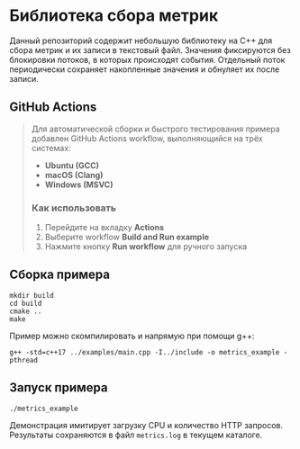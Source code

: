 # Библиотека сбора метрик

Данный репозиторий содержит небольшую библиотеку на C++ для сбора метрик и их записи в текстовый файл. Значения фиксируются без блокировки потоков, в которых происходят события. Отдельный поток периодически сохраняет накопленные значения и обнуляет их после записи.

## GitHub Actions
>
> Для автоматической сборки и быстрого тестирования примера добавлен GitHub Actions workflow, выполняющийся на трёх системах:
>
> - **Ubuntu (GCC)**
> - **macOS (Clang)**
> - **Windows (MSVC)**
>
> ### Как использовать
>
> 1. Перейдите на вкладку **Actions**
> 2. Выберите workflow **Build and Run example**
> 3. Нажмите кнопку **Run workflow** для ручного запуска

## Сборка примера

```
mkdir build
cd build
cmake ..
make
```

Пример можно скомпилировать и напрямую при помощи g++:

```
g++ -std=c++17 ../examples/main.cpp -I../include -o metrics_example -pthread
```

## Запуск примера

```
./metrics_example
```

Демонстрация имитирует загрузку CPU и количество HTTP запросов. Результаты сохраняются в файл `metrics.log` в текущем каталоге.
